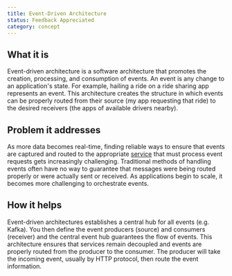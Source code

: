 ```yaml
---
title: Event-Driven Architecture
status: Feedback Appreciated
category: concept
---
```


## What it is

Event-driven architecture is a software architecture that promotes the creation, processing, and consumption of events.
An event is any change to an application's state.
For example, hailing a ride on a ride sharing app represents an event.
This architecture creates the structure in which events can be properly routed from their source (my app requesting that ride) to the desired receivers (the apps of available drivers nearby).

## Problem it addresses

As more data becomes real-time, finding reliable ways to ensure that events are captured and routed to the appropriate [service](https://glossary.cncf.io/service/) that must process event requests gets increasingly challenging.
Traditional methods of handling events often have no way to guarantee that messages were being routed properly or were actually sent or received.
As applications begin to scale, it becomes more challenging to orchestrate events.

## How it helps

Event-driven architectures establishes a central hub for all events (e.g. Kafka).
You then define the event producers (source) and consumers (receiver) and the central event hub guarantees the flow of events.
This architecture ensures that services remain decoupled and events are properly routed from the producer to the consumer.
The producer will take the incoming event, usually by HTTP protocol, then route the event information.
